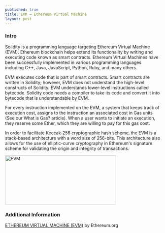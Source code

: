 ```yaml
---
published: true
title: EVM – Ethereum Virtual Machine 
layout: post
---
```



### Intro

Solidity is a programming language targeting Ethereum Virtual Machine (EVM). 
Ethereum blockchain helps extend its functionality by writing and executing code known as smart contracts. Ethereum Virtual Machines have been successfully implemented in various programming languages including C++, Java, JavaScript, Python, Ruby, and many others.

EVM executes code that is part of smart contracts. Smart contracts are written in Solidity; however, EVM does not understand the high-level constructs of Solidity. EVM understands lower-level instructions called bytecode. Solidity code needs a compiler to take its code and convert it into bytecode that is understandable by EVM.

For every instruction implemented on the EVM, a system that keeps track of execution cost, assigns to the instruction an associated cost in Gas units (See our What is Gas? article). When a user wants to initiate an execution, they reserve some Ether, which they are willing to pay for this gas cost.

In order to facilitate Keccak-256 cryptographic hash scheme, the EVM is a stack-based architecture with a word size of 256-bits. This architecture also allows for the use of elliptic-curve cryptography in Ethereum's signature scheme for validating the origin and integrity of transactions.

<img src="http://maikotrindade.github.io/public/img/evm.png" width="360" height="160" alt="EVM"/>


### Additional Information
	
[ETHEREUM VIRTUAL MACHINE (EVM)] by Ethereum.org

[ETHEREUM VIRTUAL MACHINE (EVM)]: https://ethereum.org/en/developers/docs/evm/


